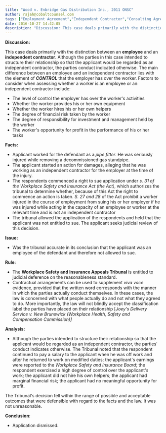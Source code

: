 ```yaml
---
title: "Wood v. Enbridge Gas Distribution Inc., 2011 ONSC"
author: rajah@cobaltcounsel.com
tags: ["Employment Agreement","Independent Contractor","Consulting Agreement","Rajah"]
date: 2016-10-27 14:42:05
description: "Discussion: This case deals primarily with the distinction between an employee and an independent contractor. Although the parties in this case intended to structure their relationship so that the app..."
---
```


**Discussion:** 

This case deals primarily with the distinction between an **employee** and an **independent contractor**. Although the parties in this case intended to structure their relationship so that the applicant would be regarded as an independent contractor, the parties conduct indicated otherwise. The main difference between an employee and an independent contractor lies with the element of ***CONTROL*** that the employer has over the worker. Factors to consider when assessing whether a worker is an employee or an independent contractor include:

- The level of control the employer has over the worker's activities
- Whether the worker provides his or her own equipment
- Whether the worker hires his or her own helpers
- The degree of financial risk taken by the worker
- The degree of responsibility for investment and management held by the worker
- The worker's opportunity for profit in the performance of his or her tasks

**Facts:**

- Applicant worked for the defendant as a *pipe fitter*. He was seriously injured while removing a decommissioned gas standpipe.
- The applicant started an action for damages, alleging that he was working as an independent contractor for the employer at the time of the injury.
- The respondents commenced a right to sue application under *s. 31 of the Workplace Safety and Insurance Act (the Act)*, which authorizes the tribunal to determine whether, because of this Act the right to commence an action is taken. *S. 27 and 28* of the Act prohibit a worker injured in the course of employment from suing his or her employer if he was injured while acting in the capacity of an employee or worker at the relevant time and is not an independent contractor
- The tribunal allowed the application of the respondents and held that the applicant was not entitled to sue. The applicant seeks judicial review of this decision.

**Issue:**

- Was the tribunal accurate in its conclusion that the applicant was an employee of the defendant and therefore not allowed to sue.

**Rule:**

- The **Workplace Safety and Insurance Appeals Tribunal** is entitled to judicial deference on the reasonableness standard.
- Contractual arrangements can be used to supplement *viva voce* evidence, provided that the written word corresponds with the manner in which the parties actually conduct themselves. In these cases, the law is concerned with what people actually do and not what they agreed to do. More importantly, the law will not blindly accept the classification label the parties have placed on their relationship [*Joey's Delivery Service v. New Brunswick (Workplace Health, Safety and Compensation Commission)]*

**Analysis:**

- Although the parties intended to structure their relationship so that the applicant would be regarded as an independent contractor, the parties' conduct indicates otherwise. The Tribunal noted that the respondent continued to pay a salary to the applicant when he was off work and after he returned to work on modified duties; the applicant's earnings were reported to the *Workplace Safety and Insurance Board*; the respondent exercised a high degree of control over the applicant's work; the applicant did not hire his own helpers; the applicant had marginal financial risk; the applicant had no meaningful opportunity for profit. 

The Tribunal's decision fell within the range of possible and acceptable outcomes that were defensible with regard to the facts and the law. It was not unreasonable.

**Conclusion:**

- Application dismissed.
